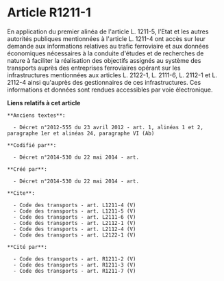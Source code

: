 # Article R1211-1

En application du premier alinéa de l'article L. 1211-5, l'Etat et les autres autorités publiques mentionnées à l'article L.
1211-4 ont accès sur leur demande aux informations relatives au trafic ferroviaire et aux données économiques nécessaires à
la conduite d'études et de recherches de nature à faciliter la réalisation des objectifs assignés au système des transports
auprès des entreprises ferroviaires opérant sur les infrastructures mentionnées aux articles L. 2122-1, 
L. 2111-6, L. 2112-1 et L. 2112-4 ainsi qu'auprès des gestionnaires de ces infrastructures. Ces informations et données sont
rendues accessibles par voie électronique.

**Liens relatifs à cet article**

	**Anciens textes**:

	  - Décret n°2012-555 du 23 avril 2012 - art. 1, alinéas 1 et 2, paragraphe 1er et alinéas 24, paragraphe VI (Ab)

	**Codifié par**:

	  - Décret n°2014-530 du 22 mai 2014 - art.

	**Créé par**:

	  - Décret n°2014-530 du 22 mai 2014 - art.

	**Cite**:

	  - Code des transports - art. L1211-4 (V)
	  - Code des transports - art. L1211-5 (V)
	  - Code des transports - art. L2111-6 (V)
	  - Code des transports - art. L2112-1 (V)
	  - Code des transports - art. L2112-4 (V)
	  - Code des transports - art. L2122-1 (V)

	**Cité par**:

	  - Code des transports - art. R1211-2 (V)
	  - Code des transports - art. R1211-3 (V)
	  - Code des transports - art. R1211-7 (V)
